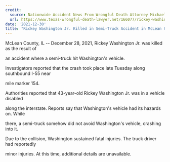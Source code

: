 ```yaml
---
credit:
  source: Nationwide Accident News From Wrongful Death Attorney Michael Grossman
  url: https://www.texas-wrongful-death-lawyer.net/166077/rickey-washington-jr-semi-truck-accident-mclean-county-il.htm
date: '2021-12-30'
title: "Rickey Washington Jr. Killed in Semi-Truck Accident in McLean County, IL"
---
```

McLean County, IL -- December 28, 2021, Rickey Washington Jr. was killed as the result of 

an accident where a semi-truck hit Washington's vehicle.

Investigators reported that the crash took place late Tuesday along southbound I-55 near 

mile marker 154.

Authorities reported that 43-year-old Rickey Washington Jr. was in a vehicle disabled 

along the interstate. Reports say that Washington's vehicle had its hazards on. While 

there, a semi-truck somehow did not avoid Washington's vehicle, crashing into it.

Due to the collision, Washington sustained fatal injuries. The truck driver had reportedly 

minor injuries. At this time, additional details are unavailable.
